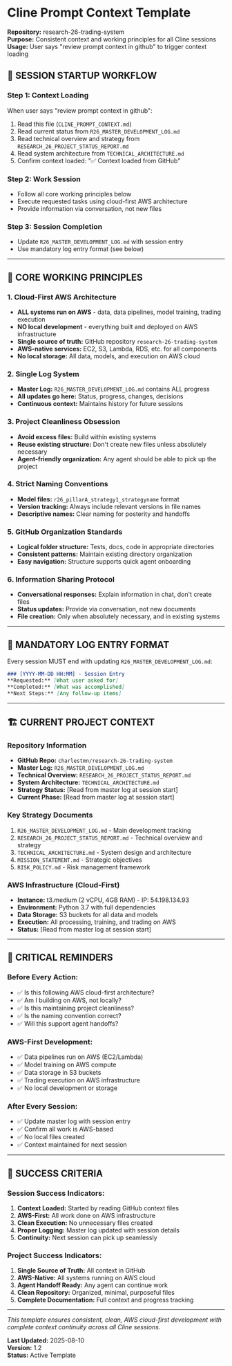 # Cline Prompt Context Template
**Repository:** research-26-trading-system  
**Purpose:** Consistent context and working principles for all Cline sessions  
**Usage:** User says "review prompt context in github" to trigger context loading

## 🔄 SESSION STARTUP WORKFLOW

### Step 1: Context Loading
When user says "review prompt context in github":
1. Read this file (`CLINE_PROMPT_CONTEXT.md`)
2. Read current status from `R26_MASTER_DEVELOPMENT_LOG.md`
3. Read technical overview and strategy from `RESEARCH_26_PROJECT_STATUS_REPORT.md`
4. Read system architecture from `TECHNICAL_ARCHITECTURE.md`
5. Confirm context loaded: "✅ Context loaded from GitHub"

### Step 2: Work Session
- Follow all core working principles below
- Execute requested tasks using cloud-first AWS architecture
- Provide information via conversation, not new files

### Step 3: Session Completion
- Update `R26_MASTER_DEVELOPMENT_LOG.md` with session entry
- Use mandatory log entry format (see below)

---

## 🎯 CORE WORKING PRINCIPLES

### 1. **Cloud-First AWS Architecture**
- **ALL systems run on AWS** - data, data pipelines, model training, trading execution
- **NO local development** - everything built and deployed on AWS infrastructure
- **Single source of truth:** GitHub repository `research-26-trading-system`
- **AWS-native services:** EC2, S3, Lambda, RDS, etc. for all components
- **No local storage:** All data, models, and execution on AWS cloud

### 2. **Single Log System**
- **Master Log:** `R26_MASTER_DEVELOPMENT_LOG.md` contains ALL progress
- **All updates go here:** Status, progress, changes, decisions
- **Continuous context:** Maintains history for future sessions

### 3. **Project Cleanliness Obsession**
- **Avoid excess files:** Build within existing systems
- **Reuse existing structure:** Don't create new files unless absolutely necessary
- **Agent-friendly organization:** Any agent should be able to pick up the project

### 4. **Strict Naming Conventions**
- **Model files:** `r26_pillarA_strategy1_strategyname` format
- **Version tracking:** Always include relevant versions in file names
- **Descriptive names:** Clear naming for posterity and handoffs

### 5. **GitHub Organization Standards**
- **Logical folder structure:** Tests, docs, code in appropriate directories
- **Consistent patterns:** Maintain existing directory organization
- **Easy navigation:** Structure supports quick agent onboarding

### 6. **Information Sharing Protocol**
- **Conversational responses:** Explain information in chat, don't create files
- **Status updates:** Provide via conversation, not new documents
- **File creation:** Only when absolutely necessary, and in existing systems

---

## 📝 MANDATORY LOG ENTRY FORMAT

Every session MUST end with updating `R26_MASTER_DEVELOPMENT_LOG.md`:

```markdown
### [YYYY-MM-DD HH:MM] - Session Entry
**Requested:** [What user asked for]
**Completed:** [What was accomplished]
**Next Steps:** [Any follow-up items]
```

---

## 🏗️ CURRENT PROJECT CONTEXT

### Repository Information
- **GitHub Repo:** `charlestmn/research-26-trading-system`
- **Master Log:** `R26_MASTER_DEVELOPMENT_LOG.md`
- **Technical Overview:** `RESEARCH_26_PROJECT_STATUS_REPORT.md`
- **System Architecture:** `TECHNICAL_ARCHITECTURE.md`
- **Strategy Status:** [Read from master log at session start]
- **Current Phase:** [Read from master log at session start]

### Key Strategy Documents
1. `R26_MASTER_DEVELOPMENT_LOG.md` - Main development tracking
2. `RESEARCH_26_PROJECT_STATUS_REPORT.md` - Technical overview and strategy
3. `TECHNICAL_ARCHITECTURE.md` - System design and architecture
4. `MISSION_STATEMENT.md` - Strategic objectives
5. `RISK_POLICY.md` - Risk management framework

### AWS Infrastructure (Cloud-First)
- **Instance:** t3.medium (2 vCPU, 4GB RAM) - IP: 54.198.134.93
- **Environment:** Python 3.7 with full dependencies
- **Data Storage:** S3 buckets for all data and models
- **Execution:** All processing, training, and trading on AWS
- **Status:** [Read from master log at session start]

---

## 🚨 CRITICAL REMINDERS

### Before Every Action:
- ✅ Is this following AWS cloud-first architecture?
- ✅ Am I building on AWS, not locally?
- ✅ Is this maintaining project cleanliness?
- ✅ Is the naming convention correct?
- ✅ Will this support agent handoffs?

### AWS-First Development:
- ✅ Data pipelines run on AWS (EC2/Lambda)
- ✅ Model training on AWS compute
- ✅ Data storage in S3 buckets
- ✅ Trading execution on AWS infrastructure
- ✅ No local development or storage

### After Every Session:
- ✅ Update master log with session entry
- ✅ Confirm all work is AWS-based
- ✅ No local files created
- ✅ Context maintained for next session

---

## 🎯 SUCCESS CRITERIA

### Session Success Indicators:
1. **Context Loaded:** Started by reading GitHub context files
2. **AWS-First:** All work done on AWS infrastructure
3. **Clean Execution:** No unnecessary files created
4. **Proper Logging:** Master log updated with session details
5. **Continuity:** Next session can pick up seamlessly

### Project Success Indicators:
1. **Single Source of Truth:** All context in GitHub
2. **AWS-Native:** All systems running on AWS cloud
3. **Agent Handoff Ready:** Any agent can continue work
4. **Clean Repository:** Organized, minimal, purposeful files
5. **Complete Documentation:** Full context and progress tracking

---

*This template ensures consistent, clean, AWS cloud-first development with complete context continuity across all Cline sessions.*

**Last Updated:** 2025-08-10  
**Version:** 1.2  
**Status:** Active Template